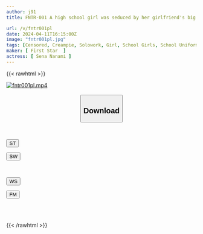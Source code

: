 ```yaml
---
author: j91
title: FNTR-001 A high school girl was seduced by her girlfriend's big dick.My favorite 148cm tall girl with big I-cup breasts was seduced and creampied by a college student with a big dick at her part-time job! F-NTR1 Nanami 148cm I cup Nanami Hoshishichi

url: /v/fntr001pl
date: 2024-04-11T16:15:00Z
image: "fntr001pl.jpg"
tags: [Censored, Creampie, Solowork, Girl, School Girls, School Uniform, Cuckold	]
maker: [ First Star  ]
actress: [ Sena Nanami ]
---
```



{{< rawhtml >}}

<div class="video" data-videoid="pVgq38dpvwcryXb">
    <a href="javascript:;">
        <img src="/v/fntr001pl/fntr001pl.jpg" width="WIDTH" height="HEIGHT" alt="fntr001pl.mp4" loading="lazy">
    </a>
</div>

<script type="text/javascript" src="https://j91.asia/asset/on-demand-st.js"></script>

<br>
  <link rel="stylesheet" href="https://j91.asia/asset/bs5.css">
  
  <center>
  <button class="btn btn-primary" type="button" data-bs-toggle="collapse" data-bs-target=".multi-collapse" aria-expanded="false" aria-controls="multiCollapseExample1 multiCollapseExample2"><h2>Download</h2></button></center>
</p>
<div class="row">
  <div class="col">
    <div class="collapse multi-collapse" id="multiCollapseExample1">
      <div class="card card-body">
	      	      <br>
<div class="buttons">  
<p><a href="https://streamtape.to/v/pVgq38dpvwcryXb" target="_blank"><button class="btn-hover color-3"><i class="fa fa-download"></i> ST</button></a></p>
<p><a href="https://asnwish.com/zx927vorqjfq" target="_blank"><button class="btn-hover color-2"><i class="fa fa-download"></i> SW</button></a></p></div>
    </div>
  </div>
</div>
  <div class="col">
    <div class="collapse multi-collapse" id="multiCollapseExample2">
      <div class="card card-body">
	      <br>
<div class="buttons">
<p><a href="https://wolfstream.tv/5v4zv2162qfb"><button class="btn-hover color-9"><i class="fa fa-download"></i> WS</button></a></p>
<p><a href="javascript:;"><button class="btn-hover color-8"><i class="fa fa-download"></i> FM</button></a></p></div>
<br><br>
      </div>
    </div>
  </div>
</div>

{{< /rawhtml >}}